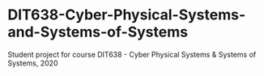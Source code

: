 # DIT638-Cyber-Physical-Systems-and-Systems-of-Systems
Student project for course DIT638 -  Cyber Physical Systems &amp; Systems of Systems, 2020
